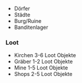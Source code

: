 - Dörfer
- Städte
- Burg/Ruine
- Banditenlager
### Loot

- Kirchen  3-6 Loot Objekte
- Gräber 1-2 Loot Objekte
- Mine 1-5 Loot Objekte
- Shops 2-5 Loot Objekte
